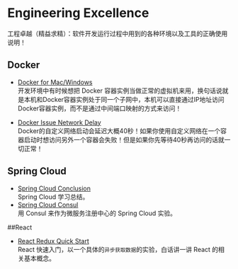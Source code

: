 # Engineering Excellence
工程卓越（精益求精）：软件开发运行过程中用到的各种环境以及工具的正确使用说明！

## Docker

- [Docker for Mac/Windows](docker/docker-install-mac-vm-centos.md)<br>
  开发环境中有时候想把 Docker 容器实例当做正常的虚拟机来用，换句话说就是本机和Docker容器实例处于同一个子网中，本机可以直接通过IP地址访问Docker容器实例，而不是通过中间端口映射的方式来访问！

* [Docker Issue Network Delay](docker/docker-issue-network-delay.md)<br>
  Docker的自定义网络启动会延迟大概40秒！如果你使用自定义网络在一个容器启动时想访问另外一个容器会失败！但是如果你先等待40秒再访问的话就一切正常！

## Spring Cloud 

- [Spring Cloud Conclusion](spring-cloud/spring-cloud-conclusion.md)<br>
  Spring Cloud 学习总结。
- [Spring Cloud Consul](spring-cloud/spring-cloud-consul.md)<br>
  用 Consul 来作为微服务注册中心的 Spring Cloud  实验。


##React

- [React Redux Quick Start](react/react-redux-quick-start/react-redux-quick-start.md)<br>
  React 快速入门，以一个具体的`异步获取数据`的实验，白话讲一讲 React 的相关基本概念。

  ​

